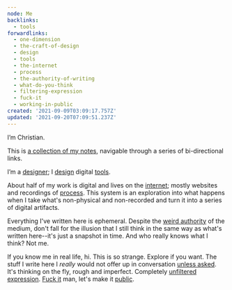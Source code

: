 ```yaml
---
node: Me
backlinks:
  - tools
forwardlinks:
  - one-dimension
  - the-craft-of-design
  - design
  - tools
  - the-internet
  - process
  - the-authority-of-writing
  - what-do-you-think
  - filtering-expression
  - fuck-it
  - working-in-public
created: '2021-09-09T03:09:17.757Z'
updated: '2021-09-20T07:09:51.237Z'
---
```


I’m Christian.

This is [a collection of my notes](one-dimension.md), navigable through a series of bi-directional links.

I’m a [designer](the-craft-of-design.md); I [design](design.md) digital [tools](tools.md).

About half of my work is digital and lives on the [internet](the-internet.md); mostly websites and recordings of [process](process.md). This system is an exploration into what happens when I take what's non-physical and non-recorded and turn it into a series of digital artifacts.

Everything I've written here is ephemeral. Despite the [weird authority](the-authority-of-writing.md) of the medium, don't fall for the illusion that I still think in the same way as what's written here--it's just a snapshot in time. And who really knows what I think? Not me. 

If you know me in real life, hi. This is so strange. Explore if you want. The stuff I write here I *really* would not offer up in conversation [unless asked](what-do-you-think.md). It's thinking on the fly, rough and imperfect. Completely [unfiltered expression](filtering-expression.md). [Fuck it](fuck-it.md) man, let's make it [public](working-in-public.md). 
